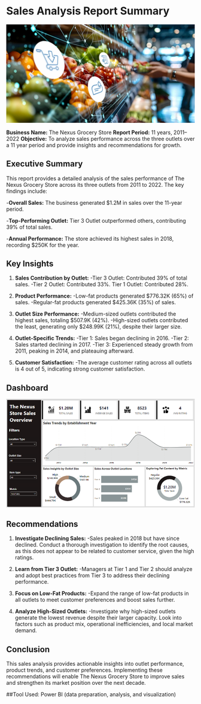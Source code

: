 # Sales Analysis Report Summary
![Alt text](grocery_analysis.webp)

**Business Name:** The Nexus Grocery Store
**Report Period:** 11 years, 2011–2022
**Objective:** To analyze sales performance across the three outlets over a 11 year period and provide insights and recommendations for growth.

## Executive Summary

This report provides a detailed analysis of the sales performance of The Nexus Grocery Store across its three outlets from 2011 to 2022. 
The key findings include:

 -**Overall Sales:** The business generated $1.2M in sales over the 11-year period.
 
 -**Top-Performing Outlet:** Tier 3 Outlet outperformed others, contributing 39% of total sales.
 
 -**Annual Performance:** The store achieved its highest sales in 2018, recording $250K for the year.

## Key Insights
1. **Sales Contribution by Outlet:**
 -Tier 3 Outlet: Contributed 39% of total sales.
 -Tier 2 Outlet: Contributed 33%.
Tier 1 Outlet: Contributed 28%.

2. **Product Performance:**
 -Low-fat products generated $776.32K (65%) of sales.
 -Regular-fat products generated $425.36K (35%) of sales.

3. **Outlet Size Performance:**
 -Medium-sized outlets contributed the highest sales, totaling $507.9K (42%).
 -High-sized outlets contributed the least, generating only $248.99K (21%), despite their larger size.

4. **Outlet-Specific Trends:**
 -Tier 1: Sales began declining in 2016.
 -Tier 2: Sales started declining in 2017.
 -Tier 3: Experienced steady growth from 2011, peaking in 2014, and plateauing afterward.

5. **Customer Satisfaction:**
 -The average customer rating across all outlets is 4 out of 5, indicating strong customer satisfaction.

## Dashboard
![Alt text](store_dashboard.PNG)

## Recommendations
1. **Investigate Declining Sales:**
 -Sales peaked in 2018 but have since declined. Conduct a thorough investigation to identify the root causes, as this does not appear to be related to customer service, given the high ratings.

2. **Learn from Tier 3 Outlet:**
 -Managers at Tier 1 and Tier 2 should analyze and adopt best practices from Tier 3 to address their declining performance.

3. **Focus on Low-Fat Products:**
 -Expand the range of low-fat products in all outlets to meet customer preferences and boost sales further.

4. **Analyze High-Sized Outlets:**
 -Investigate why high-sized outlets generate the lowest revenue despite their larger capacity. Look into factors such as product mix, operational inefficiencies, and local market demand.

## Conclusion
This sales analysis provides actionable insights into outlet performance, product trends, and customer preferences. Implementing these recommendations will enable The Nexus Grocery Store to improve sales and strengthen its market position over the next decade.

##Tool Used: Power BI (data preparation, analysis, and visualization)

